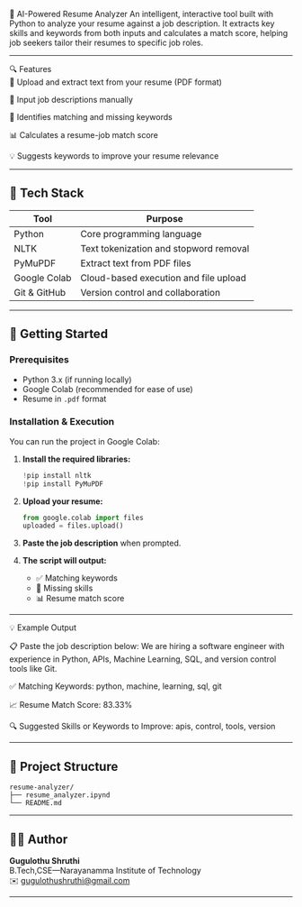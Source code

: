 🧠 AI-Powered Resume Analyzer
An intelligent, interactive tool built with Python to analyze your resume against a job description. It extracts key skills and keywords from both inputs and calculates a match score, helping job seekers tailor their resumes to specific job roles.

---

🔍 Features
<br>
📄 Upload and extract text from your resume (PDF format)

🧾 Input job descriptions manually

🔎 Identifies matching and missing keywords

📊 Calculates a resume-job match score

💡 Suggests keywords to improve your resume relevance

---

## 🧰 Tech Stack

| Tool         | Purpose                                      |
|--------------|----------------------------------------------|
| Python       | Core programming language                    |
| NLTK         | Text tokenization and stopword removal       |
| PyMuPDF      | Extract text from PDF files                  |
| Google Colab | Cloud-based execution and file upload        |
| Git & GitHub | Version control and collaboration            |

---


## 🚀 Getting Started

### Prerequisites

- Python 3.x (if running locally)  
- Google Colab (recommended for ease of use)  
- Resume in `.pdf` format  

### Installation & Execution

You can run the project in Google Colab:

1. **Install the required libraries:**

    ```python
    !pip install nltk
    !pip install PyMuPDF
    ```

2. **Upload your resume:**

    ```python
    from google.colab import files  
    uploaded = files.upload()
    ```

3. **Paste the job description** when prompted.

4. **The script will output:**

    - ✅ Matching keywords  
    - 🧩 Missing skills  
    - 📊 Resume match score


---

💡 Example Output
<br>

📋 Paste the job description below:
We are hiring a software engineer with experience in Python, APIs, Machine Learning, SQL, and version control tools like Git.

✅ Matching Keywords:
python, machine, learning, sql, git

📈 Resume Match Score: 83.33%

🔍 Suggested Skills or Keywords to Improve:
apis, control, tools, version

---

## 📂 Project Structure

```
resume-analyzer/
├── resume_analyzer.ipynd
└── README.md
```

---

## 🙋‍♀️ Author
**Gugulothu Shruthi**  
B.Tech,CSE—Narayanamma Institute of Technology  
✉️ [gugulothushruthi@gmail.com](mailto:gugulothushruthi@gmail.com)

---

